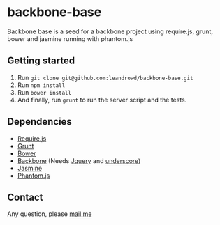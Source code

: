 backbone-base
=============

Backbone base is a seed for a backbone project using require.js, grunt, bower and jasmine running with phantom.js


Getting started
---------------

1. Run `git clone git@github.com:leandrowd/backbone-base.git`
2. Run `npm install`
3. Run `bower install`
4. And finally, run `grunt` to run the server script and the tests.


Dependencies
------------

- [Require.js](http://requirejs.org/)
- [Grunt](http://gruntjs.com/)
- [Bower](http://bower.io/)
- [Backbone](http://backbonejs.org/) (Needs [Jquery](http://jquery.com/) and [underscore](http://underscorejs.org/))
- [Jasmine](https://jasmine.github.io/)
- [Phantom.js](http://phantomjs.org/)


Contact
-------

Any question, please [mail me](mailto:leandrowd+github@gmail.com)
